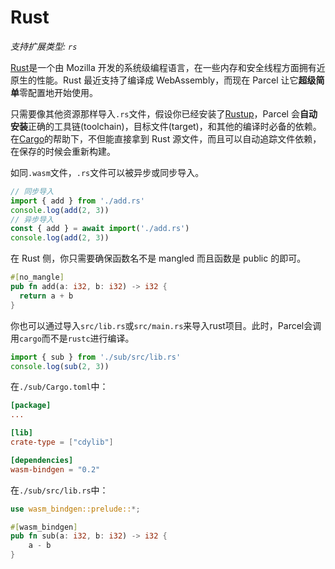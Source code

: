 # Rust

_支持扩展类型: `rs`_

[Rust](https://www.rust-lang.org)是一个由 Mozilla 开发的系统级编程语言，在一些内存和安全线程方面拥有近原生的性能。Rust 最近支持了编译成 WebAssembly，而现在 Parcel 让它**超级简单**零配置地开始使用。

只需要像其他资源那样导入`.rs`文件，假设你已经安装了[Rustup](https://rustup.rs)，Parcel 会**自动安装**正确的工具链(toolchain)，目标文件(target)，和其他的编译时必备的依赖。在[Cargo](https://github.com/rust-lang/cargo)的帮助下，不但能直接拿到 Rust 源文件，而且可以自动追踪文件依赖，在保存的时候会重新构建。

如同`.wasm`文件，`.rs`文件可以被异步或同步导入。

```js
// 同步导入
import { add } from './add.rs'
console.log(add(2, 3))
// 异步导入
const { add } = await import('./add.rs')
console.log(add(2, 3))
```

在 Rust 侧，你只需要确保函数名不是 mangled 而且函数是 public 的即可。

```rs
#[no_mangle]
pub fn add(a: i32, b: i32) -> i32 {
  return a + b
}
```

你也可以通过导入`src/lib.rs`或`src/main.rs`来导入rust项目。此时，Parcel会调用`cargo`而不是`rustc`进行编译。

```js
import { sub } from './sub/src/lib.rs'
console.log(sub(2, 3))
```

在`./sub/Cargo.toml`中：
```toml
[package]
...

[lib]
crate-type = ["cdylib"]

[dependencies]
wasm-bindgen = "0.2"
```

在`./sub/src/lib.rs`中：
```rust
use wasm_bindgen::prelude::*;

#[wasm_bindgen]
pub fn sub(a: i32, b: i32) -> i32 {
    a - b
}
```
